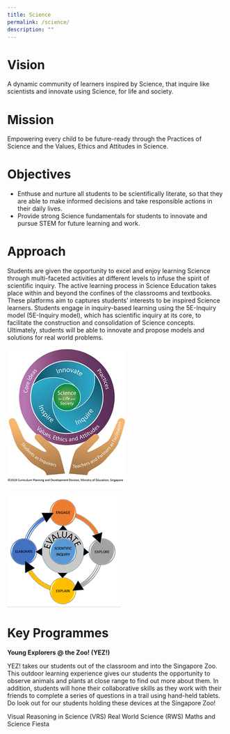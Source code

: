 ```yaml
---
title: Science
permalink: /science/
description: ""
---
```

# Vision
A dynamic community of learners inspired by Science, that inquire like scientists and innovate using Science, for life and society.

# Mission
Empowering every child to be future-ready through the Practices of Science and the Values, Ethics and Attitudes in Science.

# Objectives
* Enthuse and nurture all students to be scientifically literate, so that they are able to make informed decisions and take responsible actions in their daily lives.
* Provide strong Science fundamentals for students to innovate and pursue STEM for future learning and work.

# Approach
Students are given the opportunity to excel and enjoy learning Science through multi-faceted activities at different levels to infuse the spirit of scientific inquiry. The active learning process in Science Education takes place within and beyond the confines of the classrooms and textbooks. These platforms aim to captures students’ interests to be inspired Science learners. Students engage in inquiry-based learning using the 5E-Inquiry model (5E-Inquiry model), which has scientific inquiry at its core, to facilitate the construction and consolidation of Science concepts. Ultimately, students will be able to innovate and propose models and solutions for real world problems.

![](/images/Science/Picture2.png)

![](/images/Science/Picture3.png)

# Key Programmes
**Young Explorers @ the Zoo! (YEZ!)**

YEZ! takes our students out of the classroom and into the Singapore Zoo. This outdoor learning experience gives our students the opportunity to observe animals and plants at close range to find out more about them. In addition, students will hone their collaborative skills as they work with their friends to complete a series of questions in a trail using hand-held tablets. Do look out for our students holding these devices at the Singapore Zoo!



Visual Reasoning in Science (VRS)
Real World Science (RWS)
Maths and Science Fiesta
